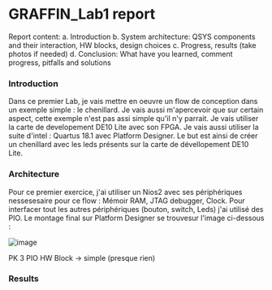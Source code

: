 # GRAFFIN_Lab1 report 

Report content:
a. Introduction
b. System architecture:
QSYS components and their interaction, HW blocks, design choices
c. Progress, results (take photos if needed)
d. Conclusion: What have you learned, comment progress, pitfalls and solutions

### Introduction

Dans ce premier Lab, je vais mettre en oeuvre un flow de conception dans un exemple simple : le chenillard. Je vais aussi m'apercevoir que sur certain aspect, cette exemple n'est pas assi simple qu'il n'y parrait. Je vais utiliser la carte de developement DE10 Lite avec son FPGA. Je vais aussi utiliser la suite d'intel : Quartus 18.1 avec Platform Designer.
Le but est ainsi de créer un chenillard avec les leds présents sur la carte de dévellopement DE10 Lite. 

### Architecture

Pour ce premier exercice, j'ai utiliser un Nios2 avec ses périphériques nessesesaire pour ce flow : Mémoir RAM, JTAG debugger, Clock. Pour interfacer tout les autres périphériques (bouton, switch, Leds) j'ai utilisé des PIO. Le montage final sur Platform Designer se trouvesur l'image ci-dessous :

![image](https://user-images.githubusercontent.com/75631006/211356399-ac0007ec-12f5-4fcc-97d5-122cea5af28b.png)


PK 3 PIO
HW Block -> simple (presque rien)

### Results



